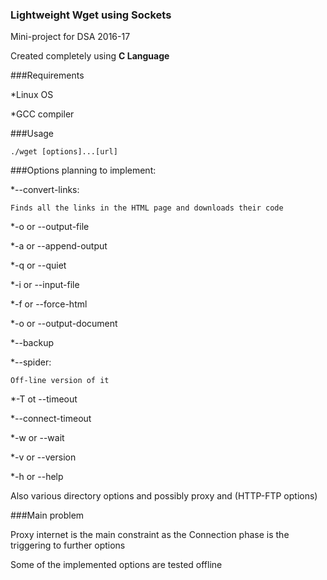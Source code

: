 ### Lightweight Wget using Sockets

Mini-project for DSA 2016-17

Created completely using **C Language**

###Requirements

*Linux OS

*GCC compiler

###Usage

```
./wget [options]...[url]
```

###Options planning to implement:

*--convert-links:

    Finds all the links in the HTML page and downloads their code

*-o or --output-file

*-a or --append-output

*-q or --quiet

*-i or --input-file

*-f or --force-html

*-o or --output-document

*--backup

*--spider:

    Off-line version of it

*-T ot --timeout

*--connect-timeout

*-w or --wait

*-v or --version

*-h or --help

Also various directory options and possibly proxy and (HTTP-FTP options)

###Main problem

Proxy internet is the main constraint as the Connection phase is the triggering to further options

Some of the implemented options are tested offline



